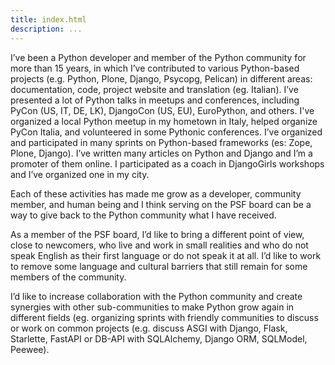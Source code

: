 ```yaml
---
title: index.html
description: ...
---
```


I’ve been a Python developer and member of the Python community for more than 15 years, in which I’ve contributed to various Python\-based projects (e.g. Python, Plone, Django, Psycopg, Pelican) in different areas: documentation, code, project website and translation (eg. Italian). I’ve presented a lot of Python talks in meetups and conferences, including PyCon (US, IT, DE, LK), DjangoCon (US, EU), EuroPython, and others. I've organized a local Python meetup in my hometown in Italy, helped organize PyCon Italia, and volunteered in some Pythonic conferences. I’ve organized and participated in many sprints on Python\-based frameworks (es: Zope, Plone, Django). I’ve written many articles on Python and Django and I’m a promoter of them online. I participated as a coach in DjangoGirls workshops and I’ve organized one in my city.


Each of these activities has made me grow as a developer, community member, and human being and I think serving on the PSF board can be a way to give back to the Python community what I have received.


As a member of the PSF board, I’d like to bring a different point of view, close to newcomers, who live and work in small realities and who do not speak English as their first language or do not speak it at all. I’d like to work to remove some language and cultural barriers that still remain for some members of the community. 


I’d like to increase collaboration with the Python community and create synergies with other sub\-communities to make Python grow again in different fields (eg. organizing sprints with friendly communities to discuss or work on common projects (e.g. discuss ASGI with Django, Flask, Starlette, FastAPI or DB\-API with SQLAlchemy, Django ORM, SQLModel, Peewee).


